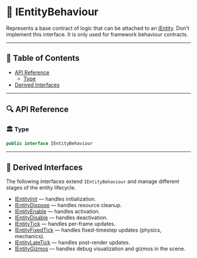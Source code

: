 # 🧩️ IEntityBehaviour

Represents a base contract of logic that can be attached to an [IEntity](../Entities/IEntity.md). Don't implement this
interface. It is only used for framework behaviour contracts.

---

## 📑 Table of Contents

- [API Reference](#-api-reference)
  - [Type](#-type)
- [Derived Interfaces](#-derived-interfaces)

---

## 🔍 API Reference

### 🏛️ Type

```csharp
public interface IEntityBehaviour
``` 

---

## 🧬 Derived Interfaces

The following interfaces extend `IEntityBehaviour` and manage different stages of the entity lifecycle.

- [IEntityInit](IEntityInit.md) — handles initialization.
- [IEntityDispose](IEntityDispose.md) — handles resource cleanup.
- [IEntityEnable](IEntityEnable.md) — handles activation.
- [IEntityDisable](IEntityDisable.md) — handles deactivation.
- [IEntityTick](IEntityTick.md) — handles per-frame updates.
- [IEntityFixedTick](IEntityFixedTick.md) — handles fixed-timestep updates (physics, mechanics).
- [IEntityLateTick](IEntityLateTick.md) — handles post-render updates.
- [IEntityGizmos](IEntityGizmos.md) — handles debug visualization and gizmos in the scene.